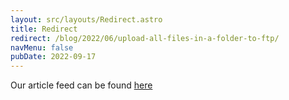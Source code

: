```yaml
---
layout: src/layouts/Redirect.astro
title: Redirect
redirect: /blog/2022/06/upload-all-files-in-a-folder-to-ftp/
navMenu: false
pubDate: 2022-09-17
---
```

<div>
Our article feed can be found <a href="/blog/2022/06/upload-all-files-in-a-folder-to-ftp/">here</a>
</div>
